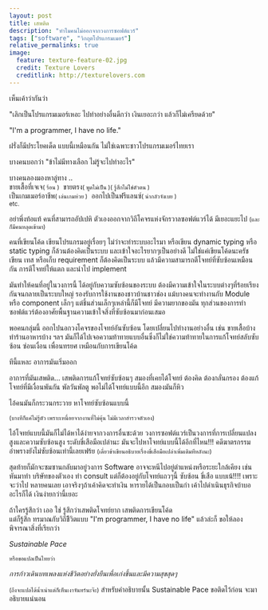 ```yaml
---
layout: post
title: เสพติด 
description: "ทำไมคนไม่ออกจากวงการซอฟต์แวร์"
tags: ["software", "วิกฤตโปรแกรมเมอร์"]
relative_permalinks: true
image:
  feature: texture-feature-02.jpg
  credit: Texture Lovers
  creditlink: http://texturelovers.com
---
```


เห็นเค้าว่ากันว่า

"เลิกเป็นโปรแกรมเมอร์เหอะ ไปทำอย่างอื่นดีกว่า
เงินเยอะกว่า แล้วก็ไม่เครียดด้วย"

"I'm a programmer, I have no life."

ฝรั่งก็มีประโยคเด็ด แบบนี้เหมือนกัน ไม่ใช่เฉพาะชาวโปรแกรมเมอร์ไทยเรา

บางคนบอกว่า "ข้าไม่มีทางเลือก ไม่รู้จะไปทำอะไร"

บางคนลองมองหาลู่ทาง ..<br/>
ขายเสื้อที่เจเจ<small>( ร้อน )</small> &nbsp;ขายตรง<small>( พูดไม่เป็น )( รู้สึกไม่ใช่ตัวตน )</small><br/> เป็นเกมเมอร์อาชีพ<small>( เล่นเกมห่วย )</small> &nbsp;ออกไปเป็นฟรีแลนซ์<small>( น่ากลัวจังเบย )</small><br/> <small>etc.</small>

อย่าพึ่งท้อแท้ คนที่สามารถอัปเปหิ ตัวเองออกจากวิถีโคจรแห่งจักรวาลซอฟต์แวร์ได้ มีเยอะแยะไป <small>(และก็มีคนหลุดเข้ามา)</small>

คนที่เขียนโค้ด เขียนโปรแกรมอยู่เรื่อยๆ ไม่ว่าจะทำระบบอะไรมา หรือเขียน dynamic typing หรือ static typing ก็ล้วนต้องคิดเป็นระบบ และเข้าใจอะไรยากๆเป็นอย่างดี ไม่ใช่แค่เขียนโค้ดนะครัช เขียน เทส หรือเก็บ requirement ก็ต้องคิดเป็นระบบ แล้วมีความสามารถตีโจทย์ที่ซับซ้อนเหมือนกัน การตีโจทย์ให้แตก และนำไป implement

มันทำให้คนที่อยู่ในวงการนี้ ได้อยู่กับความซับซ้อนของระบบ ต้องมีความเข้าใจในระบบต่างๆที่ร้อยเรียงกันจนกลายเป็นระบบใหญ่ รองรับการใช้งานของชาวบ้านชาวช่อง แม้บางคนจะทำงานกับ Module หรือ component เล็กๆ แต่ชิ้นส่วนเล็กๆเหล่านี้ก็มีโจทย์ มีความยากของมัน ทุกส่วนของการทำซอฟต์แวร์ต้องอาศัยพื้นฐานความเข้าใจสิ่งที่ซับซ้อนมาก่อนเสมอ

พอคนกลุ่มนี้ ออกไปนอกวงโคจรของโจทย์อันซับซ้อน โดยเปลี่ยนไปทำงานอย่างอื่น เช่น ขายเสื้อบ้าง ทำร้านอาหารบ้าง ฯลฯ มันก็ได้ไปเจอความท้าทายแบบอื่นซึ่งก็ไม่ใช่ความท้าทายในการแก้โจทย์สลับซับซ้อน ซ่อนเงื่อน เพื่อนทรยศ เหมือนกับการเขียนโค้ด

ทีนี้แหละ อาการมันเริ่มออก

อาการที่มันเสพติด... เสพติดการแก้โจทย์ซับซ้อนๆ
สมองที่เคยได้โจทย์ ต้องคิด ต้องกลั่นกรอง ต้องแก้โจทย์ที่มีเงื่อนพันกัน พัลวันพัลตู
พอไม่ได้โจทย์แบบนี้อีก สมองมันก็หิว

ไอ้คนมันก็กระวนกระวาย หาโจทย์ซับซ้อนแบบนี้

<small>(บางทีก็แค่ไม่รู้ตัว เพราะเหนื่อยจากงานที่ไม่คุ้น ไม่มีเวลาสำรวจตัวเอง)</small>

ไอ้โจทย์แบบนี้มันก็ไม่ได้หาได้ง่ายจากวงการอื่นซะด้วย วงการซอฟต์แวร์เป็นวงการที่การเปลี่ยนแปลงสูงและความซับซ้อนสูง ระดับขี่เสือมือเปล่านะ มันจะไปหาโจทย์แบบนี้ได้อีกที่ไหน!!! คดีฆาตรกรรมอำพรางยังไม่ซับซ้อนเท่านี้เลยเฟร้ย <small>(เดี่ยวข้าเขียนอธิบายเรื่องขี่เสือมือเปล่าเพิ่มเติมทีหลังนะ)</small>

สุดท้ายก็มักจะซมซานกลับมาอยู่วงการ Software
อาจจะหนีไปอยู่ตำแหน่งหรือระยะใกล้เคียง เช่น หันมาทำ บริษัทของตัวเอง ทำ consult แต่ก็ต้องอยู่กับโจทย์แถวๆนี้ ซับซ้อน ขี่เสือ แบบเน้!!!!
เพราะจะว่าไป หลายคนเลย เอาจริงๆถ้าเค้าคิดจะทำเงิน หารายได้เป็นกอบเป็นกำ เค้าไปดำเนินธุรกิจบ้าบออะไรก็ได้ เงินง่ายกว่านี้เยอะ

ถ้าใครรู้สึกว่า เออ ใช่ รู้สึกว่าเสพติดโจทย์ยาก เสพติดการเขียนโค้ด<br/>
แต่ก็รู้สึก ทรมาณกับวิถีชีิวิตแบบ "I'm programmer, I have no life" แล้วล่ะก็ ขอให้ลองพิจารณาสิ่งที่เรียกว่า

*Sustainable Pace*

<small>หรือขอแปลเป็นไทยว่า</small>

*การก้าวเดินบทเพลงแห่งชีวิตอย่างยั่งยืนเพื่อเก่งขึ้นและมีความสุขสุดๆ*

<small>(ถึงจะแปลได้น้ำเน่าแต่ก็เห็นเงาจันทร์นะจ๊ะ)</small> สำหรับคำอธิบายนั้น Sustainable Pace ขอติดไว้ก่อน จะมาอธิบายแน่นอน